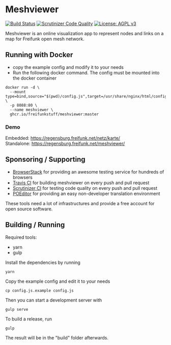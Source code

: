 # Meshviewer
[![Build Status](https://img.shields.io/travis/com/ffrgb/meshviewer/develop.svg?style=flat-square)](https://travis-ci.com/ffrgb/meshviewer)
[![Scrutinizer Code Quality](https://img.shields.io/scrutinizer/g/ffrgb/meshviewer/develop.svg?style=flat-square)](https://scrutinizer-ci.com/g/ffrgb/meshviewer/?branch=develop)
[![License: AGPL v3](https://img.shields.io/github/license/ffrgb/meshviewer.svg?style=flat-square)](https://www.gnu.org/licenses/agpl-3.0)

Meshviewer is an online visualization app to represent nodes and links on a map for Freifunk open mesh network.

## Running with Docker

* copy the example config and modify it to your needs
* Run the following docker command. The config must be mounted into the docker container

```
docker run -d \
  --mount type=bind,source="$(pwd)/config.js",target=/usr/share/nginx/html/config.js \
  -p 8088:80 \
  --name meshviewer \
  ghcr.io/freifunkstuff/meshviewer:master
```


### Demo

Embedded: https://regensburg.freifunk.net/netz/karte/  
Standalone: https://regensburg.freifunk.net/meshviewer/

## Sponsoring / Supporting

- [BrowserStack](https://www.browserstack.com/) for providing an awesome testing service for hundreds of browsers
- [Travis CI](https://travis-ci.com/) for building meshviewer on every push and pull request
- [Scrutinizer CI](https://scrutinizer-ci.com/g/ffrgb/meshviewer/) for testing code quality on every push and pull request
- [POEditor](https://poeditor.com/join/project/VZBjPNNic9) for providing an easy non-developer translation environment

These tools need a lot of infrastructures and provide a free account for open source software.

## Building / Running

Required tools:
* yarn
* gulp

Install the dependencies by running
```
yarn
```

Copy the example config and edit it to your needs
```
cp config.js.example config.js
```

Then you can start a development server with
```
gulp serve
```

To build a release, run
```
gulp
```

The result will be in the "build" folder afterwards.